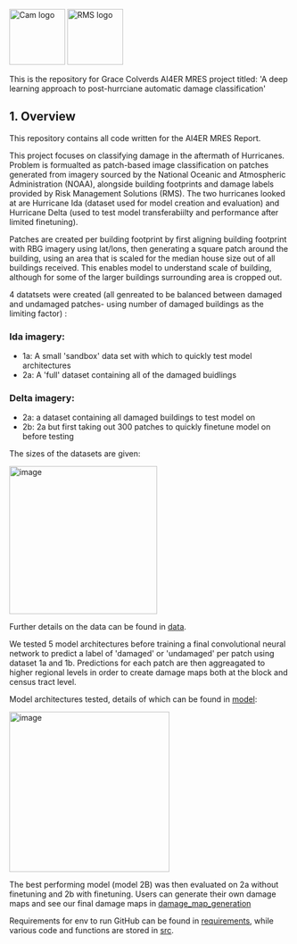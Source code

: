 <img width="100" alt="Cam logo" src= https://seeklogo.com/images/U/university-of-cambridge-logo-E6ED593FBF-seeklogo.com.png >          <img width="100" alt="RMS logo" src=https://www.burstorm.com/wp-content/uploads/RMS-logo-final.png>    

This is the repository for Grace Colverds AI4ER MRES project titled: 'A deep learning approach to post-hurrciane automatic damage classification'

## 1. Overview

This repository contains all code written for the AI4ER MRES Report.

This project focuses on classifying damage in the aftermath of Hurricanes. Problem is formualted as patch-based image classification on patches generated from imagery sourced by the National Oceanic and Atmospheric Administration (NOAA), alongside building footprints and damage labels provided by Risk Management Solutions (RMS). The two hurricanes looked at are Hurricane Ida (dataset used for model creation and evaluation) and Hurricane Delta (used to test model transferabiilty and performance after limited finetuning).

Patches are created per building footprint by first aligning building footprint with RBG imagery using lat/lons, then generating a square patch around the building, using an area that is scaled for the median house size out of all buildings received. This enables model to understand scale of building, although for some of the larger buildings surrounding area is cropped out. 

4 datatsets were created (all genreated to be balanced between damaged and undamaged patches- using number of damaged buildings as the limiting factor) : 
### Ida imagery: 
- 1a: A small 'sandbox' data set with which to quickly test model architectures 
- 2a: A 'full' dataset containing all of the damaged buidlings
### Delta imagery:
- 2a: a dataset containing all damaged buildings to test model on
- 2b: 2a but first taking out 300 patches to quickly finetune model on before testing 

The sizes of the datasets are given:

<img width="265" alt="image" src="https://user-images.githubusercontent.com/91670329/177331849-129668d8-39d0-4349-bd79-0988f0334359.png">


Further details on the data can be found in [data](https://github.com/graceebc9/HurricaneDamage/tree/main/data).

We tested 5 model architectures before training a final convolutional neural network to predict a label of 'damaged' or 'undamaged' per patch using dataset 1a and 1b. Predictions for each patch are then aggreagated to higher regional levels in order to create damage maps both at the block and census tract level. 

Model architectures tested, details of which can be found in [model](https://github.com/graceebc9/HurricaneDamage/tree/main/model):

<img width="287" alt="image" src="https://user-images.githubusercontent.com/91670329/177331946-7dd2de4f-fc30-4498-a93e-895746bf0257.png">


The best performing model (model 2B) was then evaluated on 2a without finetuning and 2b with finetuning. Users can generate their own damage maps and see our final damage maps in [damage_map_generation](https://github.com/graceebc9/HurricaneDamage/tree/main/damage_map_generation)

Requirements for env to run GitHub can be found in [requirements](https://github.com/graceebc9/HurricaneDamage/tree/main/requirements), while various code and functions are stored in [src](https://github.com/graceebc9/HurricaneDamage/tree/main/src).

